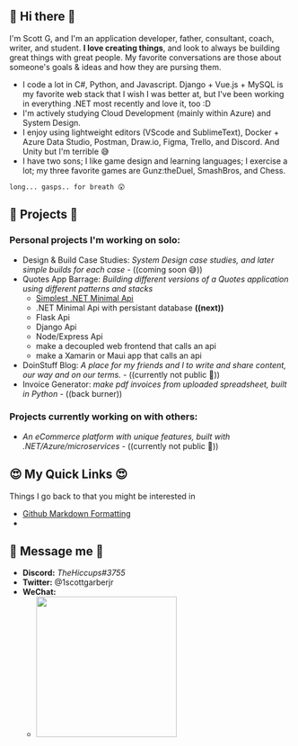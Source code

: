 ## 👋 Hi there 👋
I'm Scott G, and I'm an application developer, father, consultant, coach, writer, and student. **I love creating things**, and look to always be building great things with great people. My favorite conversations are those about someone's goals & ideas and how they are pursing them. 
- I code a lot in C#, Python, and Javascript. Django + Vue.js + MySQL is my favorite web stack that I wish I was better at, but I've been working in everything .NET most recently and love it, too :D 
- I'm actively studying Cloud Development (mainly within Azure) and System Design.
- I enjoy using lightweight editors (VScode and SublimeText), Docker + Azure Data Studio, Postman, Draw.io, Figma, Trello, and Discord. And Unity but I'm terrible 😅
- I have two sons; I like game design and learning languages; I exercise a lot; my three favorite games are Gunz:theDuel, SmashBros, and Chess.

```
long... gasps.. for breath 😲
```

## 🤩 Projects 🤩
### Personal projects I'm working on solo:
- Design & Build Case Studies: *System Design case studies, and later simple builds for each case* - ((coming soon 😅))
- Quotes App Barrage: *Building different versions of a Quotes application using different patterns and stacks*
  - [Simplest .NET Minimal Api](https://github.com/ScottGarberJr/quotesapi-dotnet-mini)
  - .NET Minimal Api with persistant database **((next))**
  - Flask Api
  - Django Api
  - Node/Express Api
  - make a decoupled web frontend that calls an api
  - make a Xamarin or Maui app that calls an api
- DoinStuff Blog: *A place for my friends and I to write and share content, our way and on our terms.* - ((currently not public 🥸))
- Invoice Generator: *make pdf invoices from uploaded spreadsheet, built in Python* - ((back burner))

### Projects currently working on with others:
- *An eCommerce platform with unique features, built with .NET/Azure/microservices* - ((currently not public 🥸))

## 😍 My Quick Links 😍
Things I go back to that you might be interested in
- [Github Markdown Formatting](https://docs.github.com/en/get-started/writing-on-github/getting-started-with-writing-and-formatting-on-github/basic-writing-and-formatting-syntax#supported-color-models)
- 

## 🥳 Message me 🥳 
- **Discord:** _TheHiccups#3755_
- **Twitter:** @1scottgarberjr
- **WeChat:** 
  - <img src="https://user-images.githubusercontent.com/61135183/180639118-f79364bf-3c3a-41ef-a60d-502508fa4656.png" width="250" />




